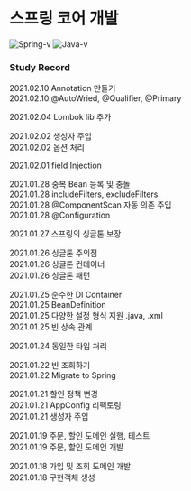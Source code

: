 # 스프링 코어 개발

![Spring-v](https://img.shields.io/badge/Spring-v2.4.1-brightgreen)
![Java-v](https://img.shields.io/badge/Java-v11.0.8-blue)
### Study Record

2021.02.10 Annotation 만들기<br>
2021.02.10 @AutoWried, @Qualifier, @Primary

2021.02.04 Lombok lib 추가

2021.02.02 생성자 주입<br>
2021.02.02 옵션 처리

2021.02.01 field Injection

2021.01.28 중복 Bean 등록 및 충돌<br>
2021.01.28 includeFilters, excludeFilters<br>
2021.01.28 @ComponentScan 자동 의존 주입<br>
2021.01.28 @Configuration

2021.01.27 스프링의 싱글톤 보장

2021.01.26 싱글톤 주의점<br>
2021.01.26 싱글톤 컨테이너<br>
2021.01.26 싱글톤 패턴

2021.01.25 순수한 DI Container<br>
2021.01.25 BeanDefinition<br>
2021.01.25 다양한 설정 형식 지원 .java, .xml<br>
2021.01.25 빈 상속 관계

2021.01.24 동일한 타입 처리

2021.01.22 빈 조회하기<br>
2021.01.22 Migrate to Spring

2021.01.21 할인 정책 변경<br>
2021.01.21 AppConfig 리팩토링<br>
2021.01.21 생성자 주입

2021.01.19 주문, 할인 도메인 실행, 테스트<br>
2021.01.19 주문, 할인 도메인 개발

2021.01.18 가입 및 조회 도메인 개발<br>
2021.01.18 구현객체 생성